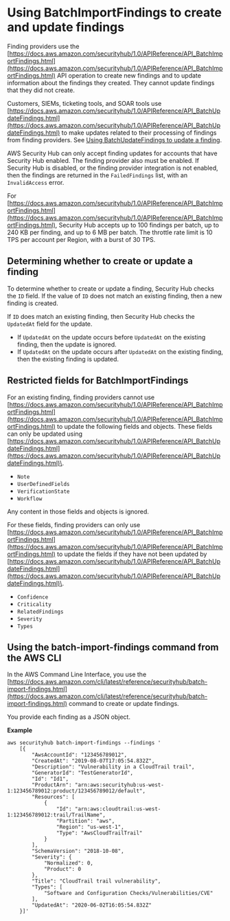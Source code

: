 # Using BatchImportFindings to create and update findings<a name="finding-update-batchimportfindings"></a>

Finding providers use the [https://docs.aws.amazon.com/securityhub/1.0/APIReference/API_BatchImportFindings.html](https://docs.aws.amazon.com/securityhub/1.0/APIReference/API_BatchImportFindings.html) API operation to create new findings and to update information about the findings they created\. They cannot update findings that they did not create\.

Customers, SIEMs, ticketing tools, and SOAR tools use [https://docs.aws.amazon.com/securityhub/1.0/APIReference/API_BatchUpdateFindings.html](https://docs.aws.amazon.com/securityhub/1.0/APIReference/API_BatchUpdateFindings.html) to make updates related to their processing of findings from finding providers\. See [Using BatchUpdateFindings to update a finding](finding-update-batchupdatefindings.md)\.

AWS Security Hub can only accept finding updates for accounts that have Security Hub enabled\. The finding provider also must be enabled\. If Security Hub is disabled, or the finding provider integration is not enabled, then the findings are returned in the `FailedFindings` list, with an `InvalidAccess` error\.

For [https://docs.aws.amazon.com/securityhub/1.0/APIReference/API_BatchImportFindings.html](https://docs.aws.amazon.com/securityhub/1.0/APIReference/API_BatchImportFindings.html), Security Hub accepts up to 100 findings per batch, up to 240 KB per finding, and up to 6 MB per batch\. The throttle rate limit is 10 TPS per account per Region, with a burst of 30 TPS\.

## Determining whether to create or update a finding<a name="batchimportfindings-create-or-update"></a>

To determine whether to create or update a finding, Security Hub checks the `ID` field\. If the value of `ID` does not match an existing finding, then a new finding is created\.

If `ID` does match an existing finding, then Security Hub checks the `UpdatedAt` field for the update\.
+ If `UpdatedAt` on the update occurs before `UpdatedAt` on the existing finding, then the update is ignored\.
+ If `UpdatedAt` on the update occurs after `UpdatedAt` on the existing finding, then the existing finding is updated\.

## Restricted fields for BatchImportFindings<a name="batchimportfindings-restricted-fields"></a>

For an existing finding, finding providers cannot use [https://docs.aws.amazon.com/securityhub/1.0/APIReference/API_BatchImportFindings.html](https://docs.aws.amazon.com/securityhub/1.0/APIReference/API_BatchImportFindings.html) to update the following fields and objects\. These fields can only be updated using [https://docs.aws.amazon.com/securityhub/1.0/APIReference/API_BatchUpdateFindings.html](https://docs.aws.amazon.com/securityhub/1.0/APIReference/API_BatchUpdateFindings.html)\.
+ `Note`
+ `UserDefinedFields`
+ `VerificationState`
+ `Workflow`

Any content in those fields and objects is ignored\.

For these fields, finding providers can only use [https://docs.aws.amazon.com/securityhub/1.0/APIReference/API_BatchImportFindings.html](https://docs.aws.amazon.com/securityhub/1.0/APIReference/API_BatchImportFindings.html) to update the fields if they have not been updated by [https://docs.aws.amazon.com/securityhub/1.0/APIReference/API_BatchUpdateFindings.html](https://docs.aws.amazon.com/securityhub/1.0/APIReference/API_BatchUpdateFindings.html)\.
+ `Confidence`
+ `Criticality`
+ `RelatedFindings`
+ `Severity`
+ `Types`

## Using the batch\-import\-findings command from the AWS CLI<a name="batchimportfindings-command-line"></a>

In the AWS Command Line Interface, you use the [https://docs.aws.amazon.com/cli/latest/reference/securityhub/batch-import-findings.html](https://docs.aws.amazon.com/cli/latest/reference/securityhub/batch-import-findings.html) command to create or update findings\.

You provide each finding as a JSON object\.

**Example**

```
aws securityhub batch-import-findings --findings '                  
    [{
        "AwsAccountId": "123456789012",
        "CreatedAt": "2019-08-07T17:05:54.832Z",
        "Description": "Vulnerability in a CloudTrail trail",
        "GeneratorId": "TestGeneratorId",
        "Id": "Id1",
        "ProductArn": "arn:aws:securityhub:us-west-1:123456789012:product/123456789012/default",
        "Resources": [
            {
                "Id": "arn:aws:cloudtrail:us-west-1:123456789012:trail/TrailName",
                "Partition": "aws",
                "Region": "us-west-1",
                "Type": "AwsCloudTrailTrail"
            }
        ],
        "SchemaVersion": "2018-10-08",
        "Severity": {
            "Normalized": 0,
            "Product": 0
        },
        "Title": "CloudTrail trail vulnerability",
        "Types": [
            "Software and Configuration Checks/Vulnerabilities/CVE"
        ],
        "UpdatedAt": "2020-06-02T16:05:54.832Z"
    }]'
```